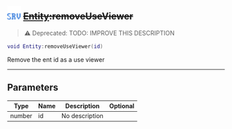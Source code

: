 ## <img src="../../.gitbook/assets/server.png" width="32" height="32" /> ~~[Entity](../entity/README.md):removeUseViewer~~

> ⚠ Deprecated: TODO: IMPROVE THIS DESCRIPTION

```lua
void Entity:removeUseViewer(id)
```

Remove the ent id as a use viewer

-----------------
## Parameters

| Type   | Name | Description | Optional |
| ------ | ---- | ----------- | -------: |
| number | id | No description |  |
